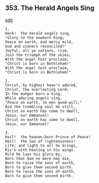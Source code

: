 
## 353.  The Herald Angels Sing
[edit](https://docs.google.com/document/d/1Ua0C3zUFZkVDIFCocNdRHsPNxnDWDDpP/edit?mode=html)



    1.
    Hark!  the herald angels sing,
    "Glory to the newborn King;
    Peace on earth, and mercy mild,
    God and sinners reconciled!"
    Joyful, all ye nations, rise,
    Join the triumph of the skies;
    With the angel host proclaim,
    "Christ is born in Bethlehem!"
    With the angel host proclaim,
    "Christ is born in Bethlehem!"

    2.
    Christ, by highest heav'n adored,
    Christ, the everlasting Lord;
    In the manger born a king,
    While adoring angels sing,
    "Peace on earth, to men good-will;"
    Bid the trembling soul be still,
    Christ on earth has come to dwell,
    Jesus, our Emmanuel!
    Christ on earth has come to dwell,
    Jesus, our Emmanuel!

    3.
    Hail!  the heaven-born Prince of Peace!
    Hail!  the Sun of righteousness!
    Life, and light to all he brings,
    Ris'n with healing in his wings.
    Mild he lays his glory by,
    Born that man no more may die,
    Born to raise the sons of earth,
    Born to give them second birth.
    Born to raise the sons of earth,
    Born to give them second birth.
